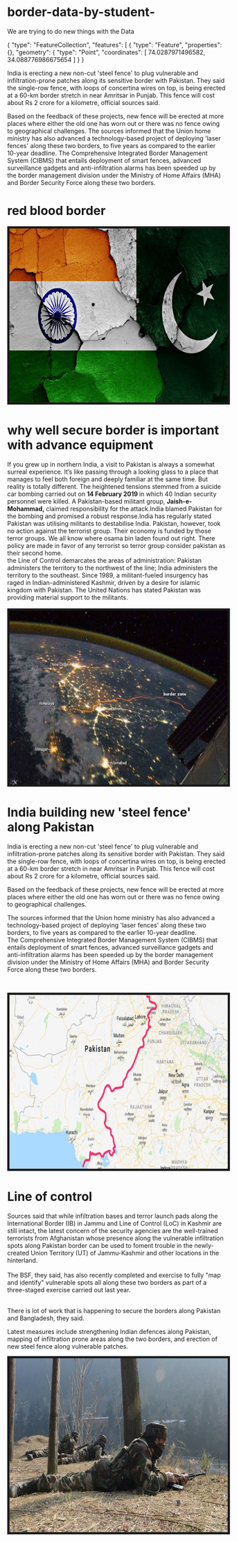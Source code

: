 # border-data-by-student-

We are trying to do new things with the Data

{
  "type": "FeatureCollection",
  "features": [
    {
      "type": "Feature",
      "properties": {},
      "geometry": {
        "type": "Point",
        "coordinates": [
          74.0287971496582,
          34.088776986675654
        ]
      }
    }

India is erecting a new non-cut 'steel fence' to plug vulnerable and infiltration-prone patches along its
sensitive border with Pakistan. They said the single-row fence, with loops of concertina wires on top, is
being erected at a 60-km border stretch in near Amritsar in Punjab. This fence will cost about Rs 2 crore
for a kilometre, official sources said.

Based on the feedback of these projects, new fence will be erected at more places where either the old one
has worn out or there was no fence owing to geographical challenges.
The sources informed that the Union home ministry has also advanced a technology-based project of deploying
'laser fences' along these two borders, to five years as compared to the earlier 10-year deadline.
The Comprehensive Integrated Border Management System (CIBMS) that entails deployment of smart fences, 
advanced surveillance gadgets and anti-infiltration alarms has been speeded up by the border management
division under the Ministry of Home Affairs (MHA) and Border Security Force along these two borders.

<html>

<head>
 
<h1>
red blood border
 </h1>
 
</head>


<body>
 
<img src="indo.jpeg" border="5" title="india pak" width="900" height="400" >


<h1>why well secure border is important	with advance equipment </h1>

<p> If you grew up in northern India, a visit to Pakistan is always a somewhat surreal experience. It’s like passing through a looking glass to a place that manages to feel both foreign and deeply familiar at the same time. But reality is totally different. The heightened tensions stemmed from a suicide car bombing carried out on <b> 14 February 2019 </b> in which 40 Indian security personnel were killed. A Pakistan-based militant group, <b> Jaish-e-Mohammad,</b> claimed responsibility for the attack.India blamed Pakistan for the bombing and promised a robust response.India has regularly stated Pakistan was utilising militants to destabilise India. Pakistan, however, took no action against the terrorist group. Their economy is funded by those terror groups. We all know where osama bin laden found out right. There policy are made in favor of any terrorist so terror group consider pakistan as their second home.<br>
the Line of Control demarcates the areas of administration: Pakistan administers the territory to the northwest of the line; India administers the territory to the southeast. Since 1989, a militant-fueled insurgency has raged in Indian-administered Kashmir, driven by a desire for islamic kingdom with Pakistan. The United Nations has stated Pakistan was providing material support to the militants.<br>
<br>
<img src="nasa.jpg" border="5" title="india pak" width="900" height="400" 
<br>

<h1> India building new 'steel fence' along Pakistan</h1>

 <p> India is erecting a new non-cut 'steel fence' to plug vulnerable and infiltration-prone patches along its sensitive border with Pakistan. They said the single-row fence, with loops of concertina wires on top, is being erected at a 60-km border stretch in near Amritsar in Punjab. This fence will cost about Rs 2 crore for a kilometre, official sources said. <br>
 
Based on the feedback of these projects, new fence will be erected at more places where either the old one has worn out or there was no fence owing to geographical challenges. <br>

The sources informed that the Union home ministry has also advanced a technology-based project of deploying 'laser fences' along these two borders, to five years as compared to the earlier 10-year deadline. <br>
The Comprehensive Integrated Border Management System (CIBMS) that entails deployment of smart fences, advanced surveillance gadgets and anti-infiltration alarms has been speeded up by the border management division under the Ministry of Home Affairs (MHA) and Border Security Force along these two borders. <p> <br>

<img src="line.jpg" border="5" title="india pak" width="900" height="400">
<br>
<h1> Line of control </h1>
Sources said that while infiltration bases and terror launch pads along the International Border (IB) in Jammu and Line of Control (LoC) in Kashmir are still intact, the latest concern of the security agencies are the well-trained terrorists from Afghanistan whose presence along the vulnerable infiltration spots along Pakistan border can be used to foment trouble in the newly-created Union Territory (UT) of Jammu-Kashmir and other locations in the hinterland. <br> <br>
The BSF, they said, has also recently completed and exercise to fully "map and identify" vulnerable spots all along these two borders as part of a three-staged exercise carried out last year. <Br> <br>

There is lot of work that is happening to secure the borders along Pakistan and Bangladesh, they said.<br>


Latest measures include strengthening Indian defences along Pakistan, mapping of infiltration prone areas along the two borders, and erection of new steel fence along vulnerable patches. <br>

<img src="ind pak.jpg" border="5" title="india pak" width="900" height="400">

</p>

</body>
</html>
